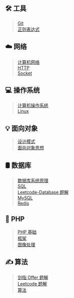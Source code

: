 ## 🛠️ 工具

> [Git](mark/Git.md) </br>
> [正则表达式](mark/正则表达式.md) </br>

## ☁️ 网络

> [计算机网络](mark/计算机网络.md) </br>
> [HTTP](mark/HTTP.md) </br>
> [Socket](mark/Socket.md)

## 💻 操作系统

> [计算机操作系统](mark/计算机操作系统.md) </br>
> [Linux](mark/Linux.md)


## 💡 面向对象

> [设计模式](mark/设计模式.md) </br>
> [面向对象思想](mark/面向对象思想.md)

## 🛢️ 数据库

> [数据库系统原理](mark/数据库系统原理.md) </br>
> [SQL](mark/SQL.md) </br>
> [Leetcode-Database 题解](mark/Leetcode-Database%20题解.md) </br>
> [MySQL](mark/MySQL.md) </br>
> [Redis](mark/Redis.md)

## 🐘 PHP

> [PHP 基础](mark/PHP%20基础.md) </br>
> [框架](mark/框架.md) </br>
> [图像处理](mark/图像处理.md) </br>



##  ✍️ 算法

> [剑指 Offer 题解](mark/剑指%20offer%20题解.md) </br>
> [Leetcode 题解](mark/Leetcode%20题解) </br>
> [算法](mark/算法.md)
